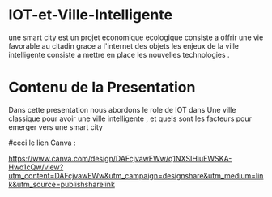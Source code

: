 # IOT-et-Ville-Intelligente

une smart city est un projet economique ecologique consiste a offrir une vie favorable au citadin grace a l'internet des objets 
les enjeux de la ville intelligente consiste a mettre en place les nouvelles technologies . 

# Contenu de la Presentation 
Dans cette presentation nous abordons le role de IOT dans Une ville classique pour avoir une ville intelligente , et quels sont les facteurs pour emerger vers une smart city 

#ceci le lien Canva : 

https://www.canva.com/design/DAFcjvawEWw/q1NXSIHiuEWSKA-Hwo1cQw/view?utm_content=DAFcjvawEWw&utm_campaign=designshare&utm_medium=link&utm_source=publishsharelink
